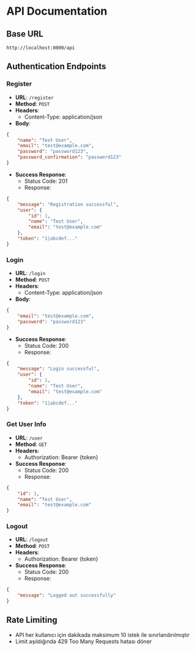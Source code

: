 # API Documentation

## Base URL
`http://localhost:8000/api`

## Authentication Endpoints

### Register
- **URL**: `/register`
- **Method**: `POST`
- **Headers**: 
  - Content-Type: application/json
- **Body**:
```json
{
    "name": "Test User",
    "email": "test@example.com",
    "password": "password123",
    "password_confirmation": "password123"
}
```
- **Success Response**: 
  - Status Code: 201
  - Response:
```json
{
    "message": "Registration successful",
    "user": {
        "id": 1,
        "name": "Test User",
        "email": "test@example.com"
    },
    "token": "1|abcdef..."
}
```

### Login
- **URL**: `/login`
- **Method**: `POST`
- **Headers**: 
  - Content-Type: application/json
- **Body**:
```json
{
    "email": "test@example.com",
    "password": "password123"
}
```
- **Success Response**: 
  - Status Code: 200
  - Response:
```json
{
    "message": "Login successful",
    "user": {
        "id": 1,
        "name": "Test User",
        "email": "test@example.com"
    },
    "token": "1|abcdef..."
}
```

### Get User Info
- **URL**: `/user`
- **Method**: `GET`
- **Headers**: 
  - Authorization: Bearer {token}
- **Success Response**: 
  - Status Code: 200
  - Response:
```json
{
    "id": 1,
    "name": "Test User",
    "email": "test@example.com"
}
```

### Logout
- **URL**: `/logout`
- **Method**: `POST`
- **Headers**: 
  - Authorization: Bearer {token}
- **Success Response**: 
  - Status Code: 200
  - Response:
```json
{
    "message": "Logged out successfully"
}
```

## Rate Limiting
- API her kullanıcı için dakikada maksimum 10 istek ile sınırlandırılmıştır
- Limit aşıldığında 429 Too Many Requests hatası döner
